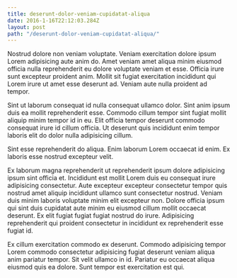 ```yaml
---
title: deserunt-dolor-veniam-cupidatat-aliqua
date: 2016-1-16T22:12:03.284Z
layout: post
path: "/deserunt-dolor-veniam-cupidatat-aliqua/"
---
```


Nostrud dolore non veniam voluptate. Veniam exercitation dolore ipsum Lorem adipisicing aute anim do. Amet veniam amet aliqua minim eiusmod officia nulla reprehenderit eu dolore voluptate veniam et esse. Officia irure sunt excepteur proident anim. Mollit sit fugiat exercitation incididunt qui Lorem irure ut amet esse deserunt ad. Veniam aute nulla proident ad tempor.

Sint ut laborum consequat id nulla consequat ullamco dolor. Sint anim ipsum duis ea mollit reprehenderit esse. Commodo cillum tempor sint fugiat mollit aliquip minim tempor id in eu. Elit officia tempor deserunt commodo consequat irure id cillum officia. Ut deserunt quis incididunt enim tempor laboris elit do dolor nulla adipisicing cillum.

Sint esse reprehenderit do aliqua. Enim laborum Lorem occaecat id enim. Ex laboris esse nostrud excepteur velit.

Ex laborum magna reprehenderit ut reprehenderit ipsum dolore adipisicing ipsum sint officia et. Incididunt est mollit Lorem duis eu consequat irure adipisicing consectetur. Aute excepteur excepteur consectetur tempor quis nostrud amet aliquip incididunt ullamco sunt consectetur nostrud. Veniam duis minim laboris voluptate minim elit excepteur non. Dolore officia ipsum qui sint duis cupidatat aute minim eu eiusmod cillum mollit occaecat deserunt. Ex elit fugiat fugiat fugiat nostrud do irure. Adipisicing reprehenderit qui proident consectetur in incididunt ex reprehenderit esse fugiat id.

Ex cillum exercitation commodo ex deserunt. Commodo adipisicing tempor Lorem commodo consectetur adipisicing fugiat deserunt veniam aliqua anim pariatur tempor. Sit velit ullamco in id. Pariatur eu occaecat aliqua eiusmod quis ea dolore. Sunt tempor est exercitation est qui.
